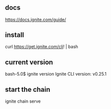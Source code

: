 #

## docs
https://docs.ignite.com/guide/

## install 
curl https://get.ignite.com/cli! | bash

## current version
bash-5.0$ ignite version
Ignite CLI version:     v0.25.1

## start the chain 
ignite chain serve

## 
